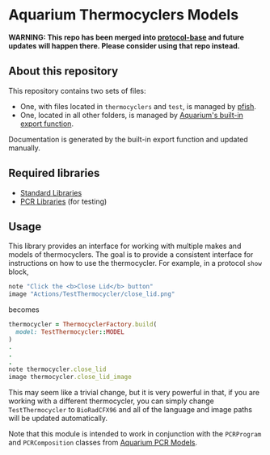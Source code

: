 # Aquarium Thermocyclers Models

**WARNING: This repo has been merged into [protocol-base](https://github.com/aquariumbio/protocol-base) and future updates will happen there. Please consider using that repo instead.**

## About this repository 
This repository contains two sets of files:
- One, with files located in `thermocyclers` and `test`, is managed by [pfish](https://github.com/klavinslab/pfish).
- One, located in all other folders, is managed by [Aquarium's built-in export function](https://www.aquarium.bio/?category=Community&content=Exporting). 

Documentation is generated by the built-in export function and updated manually.

## Required libraries
* [Standard Libraries](https://github.com/klavinslab/standard-libraries)
* [PCR Libraries](https://github.com/dvnstrcklnd/aq-pcr-models) (for testing)

## Usage

This library provides an interface for working with multiple makes and models of thermocyclers. The goal is to provide a consistent interface for instructions on how to use the thermocycler. For example, in a protocol `show` block,
```ruby
note "Click the <b>Close Lid</b> button"
image "Actions/TestThermocycler/close_lid.png" 
```
becomes
```ruby
thermocycler = ThermocyclerFactory.build(
  model: TestThermocycler::MODEL
)
.
.
.
note thermocycler.close_lid
image thermocycler.close_lid_image
```
This may seem like a trivial change, but it is very powerful in that, if you are working with a different thermocycler, you can simply change `TestThermocycler` to `BioRadCFX96` and all of the language and image paths will be updated automatically.

Note that this module is intended to work in conjunction with the `PCRProgram` and `PCRComposition` classes from [Aquarium PCR Models](https://github.com/dvnstrcklnd/aq-pcr-models).
